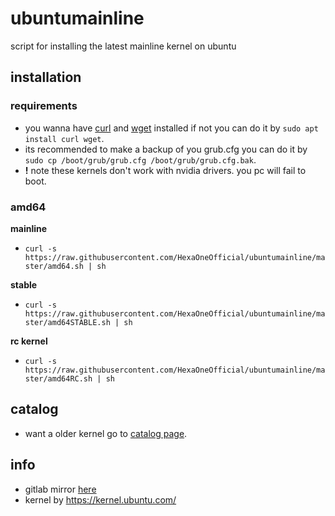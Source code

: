 # ubuntumainline
script for installing the latest mainline kernel on ubuntu 

## installation

### requirements

- you wanna have [curl](https://curl.haxx.se/) and [wget](https://www.gnu.org/software/wget/) installed if not you can do it by `sudo apt install curl wget`.
- its recommended to make a backup of you grub.cfg you can do it by `sudo cp /boot/grub/grub.cfg /boot/grub/grub.cfg.bak`.
- **!** note these kernels don't work with nvidia drivers. you pc will fail to boot.

### amd64

**mainline**

- `curl -s https://raw.githubusercontent.com/HexaOneOfficial/ubuntumainline/master/amd64.sh | sh`

**stable**

- `curl -s https://raw.githubusercontent.com/HexaOneOfficial/ubuntumainline/master/amd64STABLE.sh | sh`

**rc kernel**

- `curl -s https://raw.githubusercontent.com/HexaOneOfficial/ubuntumainline/master/amd64RC.sh | sh`

## catalog

- want a older kernel go to [catalog page](./catalog/README.md).

## info

- gitlab mirror [here](https://gitlab.com/HexaOneOfficial/ubuntumainline)
- kernel by https://kernel.ubuntu.com/
